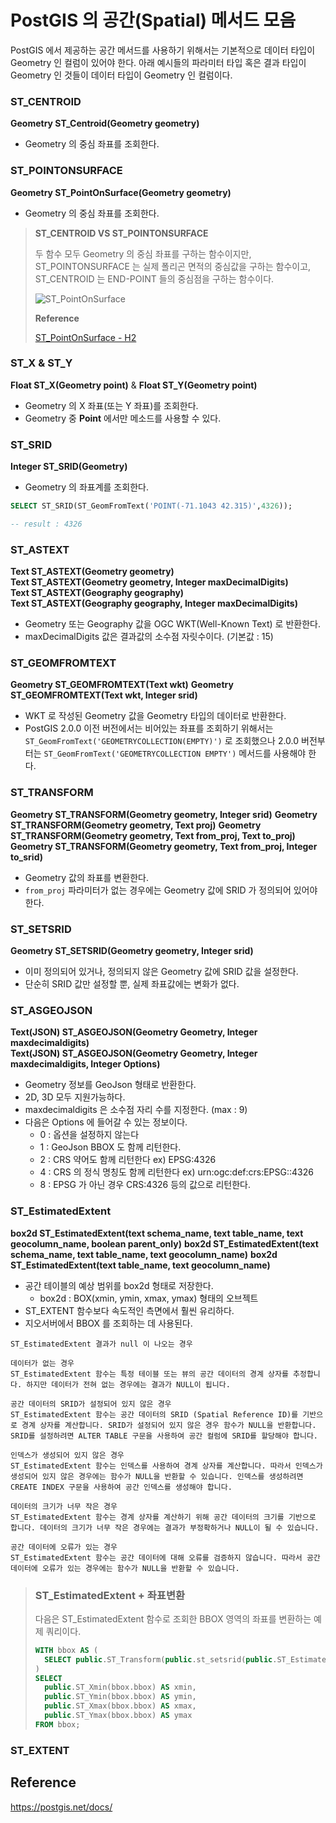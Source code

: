 # PostGIS 의 공간(Spatial) 메서드 모음

PostGIS 에서 제공하는 공간 메서드를 사용하기 위해서는 기본적으로 데이터 타입이 Geometry 인 컬럼이 있어야 한다.
아래 예시들의 파라미터 타입 혹은 결과 타입이 Geometry 인 것들이 데이터 타입이 Geometry 인 컬럼이다.

### ST_CENTROID

**Geometry ST_Centroid(Geometry geometry)**

- Geometry 의 중심 좌표를 조회한다.

### ST_POINTONSURFACE

**Geometry ST_PointOnSurface(Geometry geometry)**

- Geometry 의 중심 좌표를 조회한다.


>
> **ST_CENTROID VS ST_POINTONSURFACE**
> 
> 두 함수 모두 Geometry 의 중심 좌표를 구하는 함수이지만,
> ST_POINTONSURFACE 는 실제 폴리곤 면적의 중심값을 구하는 함수이고, 
> ST_CENTROID 는 END-POINT 들의 중심점을 구하는 함수이다. 
> 
> ![ST_PointOnSurface](https://user-images.githubusercontent.com/49870384/211461148-a2bf9d67-9519-4f66-a8e9-4759b4217f41.png)
>
> **Reference**
> 
> [ST_PointOnSurface - H2](http://www.h2gis.org/docs/dev/ST_PointOnSurface/)


### ST_X & ST_Y

**Float ST_X(Geometry point)** & **Float ST_Y(Geometry point)**

- Geometry 의 X 좌표(또는 Y 좌표)를 조회한다.
- Geometry 중 **Point** 에서만 메소드를 사용할 수 있다.

### ST_SRID

**Integer ST_SRID(Geometry)**

- Geometry 의 좌표계를 조회한다.

```sql
SELECT ST_SRID(ST_GeomFromText('POINT(-71.1043 42.315)',4326));

-- result : 4326
```

### ST_ASTEXT

**Text ST_ASTEXT(Geometry geometry)**   
**Text ST_ASTEXT(Geometry geometry, Integer maxDecimalDigits)**   
**Text ST_ASTEXT(Geography geography)**   
**Text ST_ASTEXT(Geography geography, Integer maxDecimalDigits)**

- Geometry 또는 Geography 값을 OGC WKT(Well-Known Text) 로 반환한다.
- maxDecimalDigits 값은 결과값의 소수점 자릿수이다. (기본값 : 15)

### ST_GEOMFROMTEXT

**Geometry ST_GEOMFROMTEXT(Text wkt)**
**Geometry ST_GEOMFROMTEXT(Text wkt, Integer srid)**

- WKT 로 작성된 Geometry 값을 Geometry 타입의 데이터로 반환한다.
- PostGIS 2.0.0 이전 버전에서는 비어있는 좌표를 조회하기 위해서는  ```ST_GeomFromText('GEOMETRYCOLLECTION(EMPTY)')``` 로 조회했으나
2.0.0 버전부터는 ```ST_GeomFromText('GEOMETRYCOLLECTION EMPTY')``` 메서드를 사용해야 한다.

### ST_TRANSFORM

**Geometry ST_TRANSFORM(Geometry geometry, Integer srid)**
**Geometry ST_TRANSFORM(Geometry geometry, Text proj)**
**Geometry ST_TRANSFORM(Geometry geometry, Text from_proj, Text to_proj)**
**Geometry ST_TRANSFORM(Geometry geometry, Text from_proj, Integer to_srid)**

- Geometry 값의 좌표를 변환한다.
- ```from_proj``` 파라미터가 없는 경우에는 Geometry 값에 SRID 가 정의되어 있어야 한다.

### ST_SETSRID

**Geometry ST_SETSRID(Geometry geometry, Integer srid)**

- 이미 정의되어 있거나, 정의되지 않은 Geometry 값에 SRID 값을 설정한다.
- 단순히 SRID 값만 설정할 뿐, 실제 좌표값에는 변화가 없다.

### ST_ASGEOJSON

**Text(JSON) ST_ASGEOJSON(Geometry Geometry, Integer maxdecimaldigits)**   
**Text(JSON) ST_ASGEOJSON(Geometry Geometry, Integer maxdecimaldigits, Integer Options)**

- Geometry 정보를 GeoJson 형태로 반환한다.
- 2D, 3D 모두 지원가능하다.
- maxdecimaldigits 은 소수점 자리 수를 지정한다. (max : 9)
- 다음은 Options 에 들어갈 수 있는 정보이다.
  - 0 : 옵션을 설정하지 않는다
  - 1 : GeoJson BBOX 도 함께 리턴한다.
  - 2 : CRS 약어도 함께 리턴한다 ex) EPSG:4326
  - 4 : CRS 의 정식 명칭도 함께 리턴한다 ex) urn:ogc:def:crs:EPSG::4326
  - 8 : EPSG 가 아닌 경우 CRS:4326 등의 값으로 리턴한다.


### ST_EstimatedExtent

**box2d ST_EstimatedExtent(text schema_name, text table_name, text geocolumn_name, boolean parent_only)**
**box2d ST_EstimatedExtent(text schema_name, text table_name, text geocolumn_name)**
**box2d ST_EstimatedExtent(text table_name, text geocolumn_name)**

- 공간 테이블의 예상 범위를 box2d 형태로 저장한다.
  - box2d : BOX(xmin, ymin, xmax, ymax) 형태의 오브젝트
- ST_EXTENT 함수보다 속도적인 측면에서 훨씬 유리하다.
- 지오서버에서 BBOX 를 조회하는 데 사용된다.

```
ST_EstimatedExtent 결과가 null 이 나오는 경우

데이터가 없는 경우
ST_EstimatedExtent 함수는 특정 테이블 또는 뷰의 공간 데이터의 경계 상자를 추정합니다. 하지만 데이터가 전혀 없는 경우에는 결과가 NULL이 됩니다.

공간 데이터의 SRID가 설정되어 있지 않은 경우
ST_EstimatedExtent 함수는 공간 데이터의 SRID (Spatial Reference ID)를 기반으로 경계 상자를 계산합니다. SRID가 설정되어 있지 않은 경우 함수가 NULL을 반환합니다. SRID를 설정하려면 ALTER TABLE 구문을 사용하여 공간 컬럼에 SRID를 할당해야 합니다.

인덱스가 생성되어 있지 않은 경우
ST_EstimatedExtent 함수는 인덱스를 사용하여 경계 상자를 계산합니다. 따라서 인덱스가 생성되어 있지 않은 경우에는 함수가 NULL을 반환할 수 있습니다. 인덱스를 생성하려면 CREATE INDEX 구문을 사용하여 공간 인덱스를 생성해야 합니다.

데이터의 크기가 너무 작은 경우
ST_EstimatedExtent 함수는 경계 상자를 계산하기 위해 공간 데이터의 크기를 기반으로 합니다. 데이터의 크기가 너무 작은 경우에는 결과가 부정확하거나 NULL이 될 수 있습니다.

공간 데이터에 오류가 있는 경우
ST_EstimatedExtent 함수는 공간 데이터에 대해 오류를 검증하지 않습니다. 따라서 공간 데이터에 오류가 있는 경우에는 함수가 NULL을 반환할 수 있습니다.
```


> ###  ST_EstimatedExtent + 좌표변환
> 
> 다음은 ST_EstimatedExtent 함수로 조회한 BBOX 영역의 좌표를 변환하는 예제 쿼리이다.
> 
> ```sql
> WITH bbox AS (   
>   SELECT public.ST_Transform(public.st_setsrid(public.ST_EstimatedExtent(#{스키마명}, #{테이블명}, #{좌표컬럼명}), #{테이블에정의된좌표계}::int),#{변환할좌표계}::int) AS bbox   
> )   
> SELECT   
>   public.ST_Xmin(bbox.bbox) AS xmin,   
>   public.ST_Ymin(bbox.bbox) AS ymin,   
>   public.ST_Xmax(bbox.bbox) AS xmax,   
>   public.ST_Ymax(bbox.bbox) AS ymax   
> FROM bbox;
> ``` 


### ST_EXTENT


## Reference

https://postgis.net/docs/